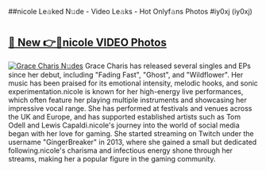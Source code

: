 ##nicole Le𝚊ked N𝚞de - Video Le𝚊ks - Hot Onlyf𝚊ns Photos #iy0xj (iy0xj)

# <h2><a href="https://mediaupload.pro?title=nicole&ref=9FEB">🔗 New 👉🔴nicole VIDEO Photos</a></h2>

[![Grace Charis N𝚞des](https://i.imgur.com/rIISA9y.gif)](https://mediaupload.pro?title=nicole&ref=9FEB)
Grace Charis has released several singles and EPs since her debut, including "Fading Fast", "Ghost", and "Wildflower". Her music has been praised for its emotional intensity, melodic hooks, and sonic experimentation.nicole is known for her high-energy live performances, which often feature her playing multiple instruments and showcasing her impressive vocal range. She has performed at festivals and venues across the UK and Europe, and has supported established artists such as Tom Odell and Lewis Capaldi.nicole's journey into the world of social media began with her love for gaming. She started streaming on Twitch under the username "GingerBreaker" in 2013, where she gained a small but dedicated following.nicole's charisma and infectious energy shone through her streams, making her a popular figure in the gaming community.